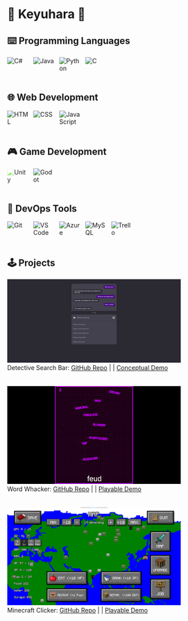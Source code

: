 # 👾 Keyuhara 👾

## ⌨️ Programming Languages
<img align="left" alt="C#" width="50px" style="padding-right:10px;" src="https://cdn.jsdelivr.net/gh/devicons/devicon@latest/icons/csharp/csharp-original.svg" />
<img align="left" alt="Java" width="50px" style="padding-right:10px;" src="https://cdn.jsdelivr.net/gh/devicons/devicon@latest/icons/java/java-original.svg" />
<img align="left" alt="Python" width="50px" style="padding-right:10px;" src="https://cdn.jsdelivr.net/gh/devicons/devicon@latest/icons/python/python-original.svg" />
<img align="left" alt="C" width="50px" style="padding-right:10px;" src="https://cdn.jsdelivr.net/gh/devicons/devicon@latest/icons/c/c-original.svg" />
<br><br><br>

## 🌐 Web Development
<img align="left" alt="HTML" width="50px" style="padding-right:10px;" src="https://cdn.jsdelivr.net/gh/devicons/devicon@latest/icons/html5/html5-original.svg" />
<img align="left" alt="CSS" width="50px" style="padding-right:10px;" src="https://cdn.jsdelivr.net/gh/devicons/devicon@latest/icons/css3/css3-original.svg" />
<img align="left" alt="JavaScript" width="50px" style="padding-right:10px;" src="https://cdn.jsdelivr.net/gh/devicons/devicon@latest/icons/javascript/javascript-original.svg" />
<br><br><br>

## 🎮 Game Development
<img align="left" alt="Unity" width="50px" style="padding-right:10px; filter:brightness(1.5);" src="https://cdn.jsdelivr.net/gh/devicons/devicon@latest/icons/unity/unity-original.svg" />
<img align="left" alt="Godot" width="50px" style="padding-right:10px;" src="https://cdn.jsdelivr.net/gh/devicons/devicon@latest/icons/godot/godot-original.svg" />
<br><br><br>

## 🧰 DevOps Tools
<img align="left" alt="Git" width="50px" style="padding-right:10px;" src="https://cdn.jsdelivr.net/gh/devicons/devicon@latest/icons/git/git-original.svg" />
<img align="left" alt="VS Code" width="50px" style="padding-right:10px;" src="https://cdn.jsdelivr.net/gh/devicons/devicon@latest/icons/vscode/vscode-original.svg" />
<img align="left" alt="Azure" width="50px" style="padding-right:10px;" src="https://cdn.jsdelivr.net/gh/devicons/devicon@latest/icons/azure/azure-original.svg" />
<img align="left" alt="MySQL" width="50px" style="padding-right:10px;" src="https://cdn.jsdelivr.net/gh/devicons/devicon@latest/icons/mysql/mysql-original.svg" />
<img align="left" alt="Trello" width="50px" style="padding-right:10px;" src="https://cdn.jsdelivr.net/gh/devicons/devicon@latest/icons/trello/trello-original.svg" />
<br><br><br>

<!-- ## 💻 Random
<img align="left" alt="Windows" width="50px" style="padding-right:10px;" src="https://cdn.jsdelivr.net/gh/devicons/devicon@latest/icons/windows11/windows11-original.svg" />
<img align="left" alt="Linux" width="50px" style="padding-right:10px;" src="https://cdn.jsdelivr.net/gh/devicons/devicon@latest/icons/linux/linux-original.svg" />
<img align="left" alt="Chrome" width="50px" style="padding-right:10px;" src="https://cdn.jsdelivr.net/gh/devicons/devicon@latest/icons/chrome/chrome-original.svg" />
<img align="left" alt="Firefox" width="50px" style="padding-right:10px;" src="https://cdn.jsdelivr.net/gh/devicons/devicon@latest/icons/firefox/firefox-original.svg" />
<img align="left" alt="Canva" width="50px" style="padding-right:10px;" src="https://cdn.jsdelivr.net/gh/devicons/devicon@latest/icons/canva/canva-original.svg" />
<img align="left" alt="Confluence" width="50px" style="padding-right:10px;" src="https://cdn.jsdelivr.net/gh/devicons/devicon@latest/icons/confluence/confluence-original.svg" />
<img align="left" alt="Slack" width="50px" style="padding-right:10px;" src="https://cdn.jsdelivr.net/gh/devicons/devicon@latest/icons/slack/slack-original.svg" />
<img align="left" alt="GIMP" width="50px" style="padding-right:10px;" src="https://cdn.jsdelivr.net/gh/devicons/devicon@latest/icons/gimp/gimp-original.svg" />
<img align="left" alt="Notion" width="50px" style="padding-right:10px;" src="https://cdn.jsdelivr.net/gh/devicons/devicon@latest/icons/notion/notion-original.svg" />
<img align="left" alt="PyTorch" width="50px" style="padding-right:10px;" src="https://cdn.jsdelivr.net/gh/devicons/devicon@latest/icons/pytorch/pytorch-original.svg" />
<br><br><br> -->

## 🕹️ Projects
<a href="keyuhara.github.io/DetectiveSearchBar/">
   <img alt="Detective Search Bar" width="400px" style="padding-right:10px;" title="Click here for demo!" 
     src="https://raw.githubusercontent.com/Keyuhara/DetectiveSearchBar/main/Screenshots/demo.png"/></a>
<br>
<figcaption>Detective Search Bar: <a href="github.com/Keyuhara/DetectiveSearchBar">GitHub Repo</a> | | <a href="keyuhara.github.io/DetectiveSearchBar/">Conceptual Demo</a> </figcaption>
<br><br>
<a href="keyuhara.github.io/WordWhacker/">
   <img alt="Word Whacker" width="400px" style="padding-right:10px;" title="Click to play!" 
     src="https://raw.githubusercontent.com/Keyuhara/WordWhacker/main/Screenshots/gameplay.PNG"/></a>
<br>
<figcaption>Word Whacker: <a href="github.com/Keyuhara/WordWhacker">GitHub Repo</a> | | <a href="keyuhara.github.io/WordWhacker/">Playable Demo</a> </figcaption>
<br><br>
<a href="https://keyuhara.github.io/MinecraftClicker/">
   <img alt="Minecraft Clicker" width="400px" style="padding-right:10px;" title="Click to play!" 
     src="https://raw.githubusercontent.com/Keyuhara/MinecraftClicker/main/Screenshots/gameplay.png"/></a>
<br>
<figcaption>Minecraft Clicker: <a href="github.com/Keyuhara/MinecraftClicker">GitHub Repo</a> | | <a href="keyuhara.github.io/MinecraftClicker/">Playable Demo</a> </figcaption>
